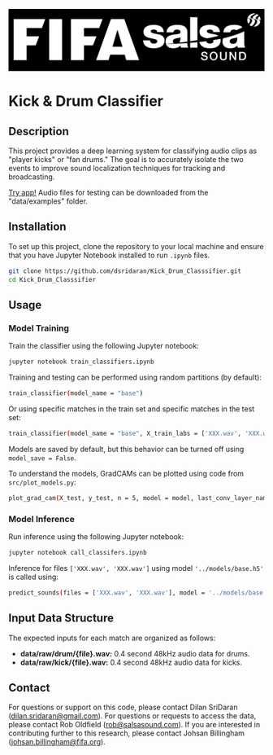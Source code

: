 ![Logo](images/logo.png "Logo")

# Kick & Drum Classifier

## Description
This project provides a deep learning system for classifying audio clips as "player kicks" or "fan drums." The goal is to accurately isolate the two events to improve sound localization techniques for tracking and broadcasting.

[Try app!](https://kickdrumclassifier.streamlit.app/) Audio files for testing can be downloaded from the "data/examples" folder.

## Installation
To set up this project, clone the repository to your local machine and ensure that you have Jupyter Notebook installed to run `.ipynb` files.

```bash
git clone https://github.com/dsridaran/Kick_Drum_Classsifier.git
cd Kick_Drum_Classsifier
```

## Usage

### Model Training

Train the classifier using the following Jupyter notebook:

```bash
jupyter notebook train_classifiers.ipynb
```

Training and testing can be performed using random partitions (by default):

```bash
train_classifier(model_name = "base")
```

Or using specific matches in the train set and specific matches in the test set:

```bash
train_classifier(model_name = "base", X_train_labs = ['XXX.wav', 'XXX.wav'])
```

Models are saved by default, but this behavior can be turned off using `model_save = False`.

To understand the models, GradCAMs can be plotted using code from `src/plot_models.py`:

```bash
plot_grad_cam(X_test, y_test, n = 5, model = model, last_conv_layer_name = 'final_layer')
```

### Model Inference

Run inference using the following Jupyter notebook:

```bash
jupyter notebook call_classifers.ipynb
```

Inference for files `['XXX.wav', 'XXX.wav']` using model `'../models/base.h5'` is called using:

```bash
predict_sounds(files = ['XXX.wav', 'XXX.wav'], model = '../models/base.h5')
```

## Input Data Structure

The expected inputs for each match are organized as follows:

- **data/raw/drum/{file}.wav:** 0.4 second 48kHz audio data for drums.
- **data/raw/kick/{file}.wav:** 0.4 second 48kHz audio data for kicks.

## Contact

For questions or support on this code, please contact Dilan SriDaran (dilan.sridaran@gmail.com).
For questions or requests to access the data, please contact Rob Oldfield (rob@salsasound.com).
If you are interested in contributing further to this research, please contact Johsan Billingham (johsan.billingham@fifa.org).
